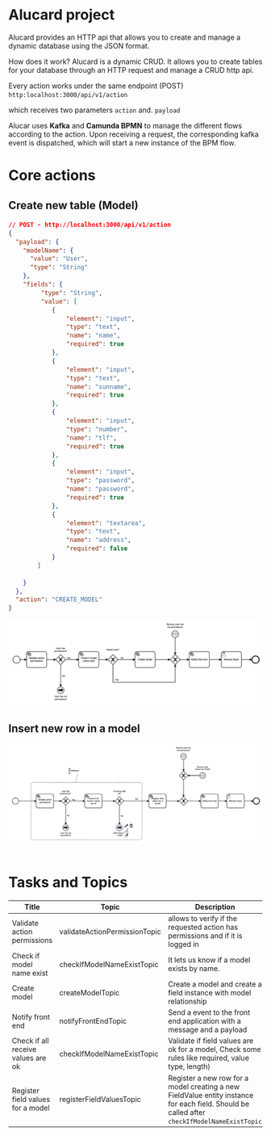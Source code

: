 # Alucard project
Alucard provides an HTTP api that allows you to create and manage a dynamic database using the JSON format.

How does it work?
Alucard is a dynamic CRUD. It allows you to create tables for your database through an HTTP request and manage a CRUD http api.

Every action works under the same endpoint (POST)
`http:localhost:3000/api/v1/action`

which receives two parameters `action` and. `payload`

Alucar uses **Kafka** and **Camunda BPMN** to manage the different flows according to the action.
Upon receiving a request, the corresponding kafka event is dispatched, which will start a new instance of the BPM flow.



# Core actions

## Create new table (Model)
```json
// POST - http://localhost:3000/api/v1/action
{
  "payload": {
    "modelName": {
      "value": "User",
      "type": "String"
    },
    "fields": {
    	 "type": "String",
    	 "value": [
    		{
    			"element": "input",
    			"type": "text",
    			"name": "name",
    			"required": true
    		},
    		{
    			"element": "input",
    			"type": "text",
    			"name": "sunname",
    			"required": true
    		},
    		{
    			"element": "input",
    			"type": "number",
    			"name": "tlf",
    			"required": true
    		},
    		{
    			"element": "input",
    			"type": "password",
    			"name": "password",
    			"required": true
    		},
    		{
    			"element": "textarea",
    			"type": "text",
    			"name": "address",
    			"required": false
    		}
	 	]
    	 	
    }
  },
  "action": "CREATE_MODEL"
}
```
![](https://github.com/jojo5716/alucard/blob/master/src/main/resources/workflows/images/create_model.png "create model BPMN")

## Insert new row in a model
![](https://github.com/jojo5716/alucard/blob/master/src/main/resources/workflows/images/insert_model.png "Insert row into model")
````json

````

# Tasks and Topics

| Title  | Topic  | Description  |
|---|---|---|
|  Validate action permissions | validateActionPermissionTopic  |  allows to verify if the requested action has permissions and if it is logged in |
|  Check if model name exist |  checkIfModelNameExistTopic |  It lets us know if a model exists by name. |
|  Create model | createModelTopic  |  Create a model and create a field instance with model relationship |
| Notify front end | notifyFrontEndTopic | Send a event to the front end application with a message and a payload |
| Check if all receive values are ok | checkIfModelNameExistTopic | Validate if field values are ok for a model, Check some rules like required, value type, length) |
| Register field values for a model | registerFieldValuesTopic | Register a new row for a model creating a new FieldValue entity instance for each field. Should be called after `checkIfModelNameExistTopic` |
